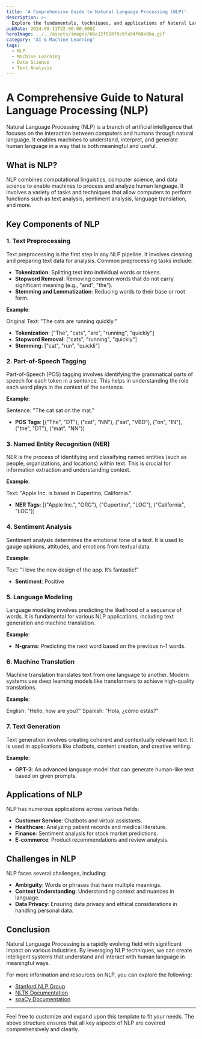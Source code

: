 ```yaml
---
title: 'A Comprehensive Guide to Natural Language Processing (NLP)'
description: >-
  Explore the fundamentals, techniques, and applications of Natural Language Processing (NLP). This guide covers everything from basic concepts to advanced methodologies.
pubDate: 2024-09-11T22:00:00.000Z
heroImage: ../../assets/images/66e12f528f8c0fa94f68e8ba.gif
category: 'AI & Machine Learning'
tags:
  - NLP
  - Machine Learning
  - Data Science
  - Text Analysis
---
```


# A Comprehensive Guide to Natural Language Processing (NLP)

Natural Language Processing (NLP) is a branch of artificial intelligence that focuses on the interaction between computers and humans through natural language. It enables machines to understand, interpret, and generate human language in a way that is both meaningful and useful.

## What is NLP?

NLP combines computational linguistics, computer science, and data science to enable machines to process and analyze human language. It involves a variety of tasks and techniques that allow computers to perform functions such as text analysis, sentiment analysis, language translation, and more.

## Key Components of NLP

### 1. **Text Preprocessing**

Text preprocessing is the first step in any NLP pipeline. It involves cleaning and preparing text data for analysis. Common preprocessing tasks include:

- **Tokenization**: Splitting text into individual words or tokens.
- **Stopword Removal**: Removing common words that do not carry significant meaning (e.g., "and", "the").
- **Stemming and Lemmatization**: Reducing words to their base or root form.

**Example**:

Original Text: "The cats are running quickly."

- **Tokenization**: ["The", "cats", "are", "running", "quickly"]
- **Stopword Removal**: ["cats", "running", "quickly"]
- **Stemming**: ["cat", "run", "quickli"]

### 2. **Part-of-Speech Tagging**

Part-of-Speech (POS) tagging involves identifying the grammatical parts of speech for each token in a sentence. This helps in understanding the role each word plays in the context of the sentence.

**Example**:

Sentence: "The cat sat on the mat."

- **POS Tags**: [("The", "DT"), ("cat", "NN"), ("sat", "VBD"), ("on", "IN"), ("the", "DT"), ("mat", "NN")]

### 3. **Named Entity Recognition (NER)**

NER is the process of identifying and classifying named entities (such as people, organizations, and locations) within text. This is crucial for information extraction and understanding context.

**Example**:

Text: "Apple Inc. is based in Cupertino, California."

- **NER Tags**: [("Apple Inc.", "ORG"), ("Cupertino", "LOC"), ("California", "LOC")]

### 4. **Sentiment Analysis**

Sentiment analysis determines the emotional tone of a text. It is used to gauge opinions, attitudes, and emotions from textual data.

**Example**:

Text: "I love the new design of the app. It’s fantastic!"

- **Sentiment**: Positive

### 5. **Language Modeling**

Language modeling involves predicting the likelihood of a sequence of words. It is fundamental for various NLP applications, including text generation and machine translation.

**Example**:

- **N-grams**: Predicting the next word based on the previous n-1 words.

### 6. **Machine Translation**

Machine translation translates text from one language to another. Modern systems use deep learning models like transformers to achieve high-quality translations.

**Example**:

English: "Hello, how are you?"
Spanish: "Hola, ¿cómo estás?"

### 7. **Text Generation**

Text generation involves creating coherent and contextually relevant text. It is used in applications like chatbots, content creation, and creative writing.

**Example**:

- **GPT-3**: An advanced language model that can generate human-like text based on given prompts.

## Applications of NLP

NLP has numerous applications across various fields:

- **Customer Service**: Chatbots and virtual assistants.
- **Healthcare**: Analyzing patient records and medical literature.
- **Finance**: Sentiment analysis for stock market predictions.
- **E-commerce**: Product recommendations and review analysis.

## Challenges in NLP

NLP faces several challenges, including:

- **Ambiguity**: Words or phrases that have multiple meanings.
- **Context Understanding**: Understanding context and nuances in language.
- **Data Privacy**: Ensuring data privacy and ethical considerations in handling personal data.

## Conclusion

Natural Language Processing is a rapidly evolving field with significant impact on various industries. By leveraging NLP techniques, we can create intelligent systems that understand and interact with human language in meaningful ways.

For more information and resources on NLP, you can explore the following:

- [Stanford NLP Group](https://stanfordnlp.github.io/CoreNLP/)
- [NLTK Documentation](https://www.nltk.org/)
- [spaCy Documentation](https://spacy.io/)

---

Feel free to customize and expand upon this template to fit your needs. The above structure ensures that all key aspects of NLP are covered comprehensively and clearly.
